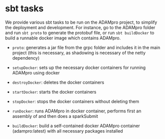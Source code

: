 sbt tasks
====================

We provide various sbt tasks to be run on the ADAMpro project, to simplify the deployment and development. For instance, go to the ADAMpro folder and run `sbt proto` to generate the protobuf file, or run `sbt buildDocker` to build a runnable docker image which contains ADAMpro.

*   `proto`: generates a jar file from the grpc folder and includes it in the main project (this is necessary, as shadowing is necessary of the netty dependency)

*   `setupDocker`: sets up the necessary docker containers for running ADAMpro using docker
*   `destroyDocker`: deletes the docker containers
*   `startDocker`: starts the docker containers
*   `stopDocker`: stops the docker containers without deleting them
*   `runDocker`: runs ADAMpro in docker container, performs first an assembly of and then does a sparkSubmit

*   `buildDocker`: build a self-contained docker ADAMpro container (adampro:latest) with all necessary packages installed